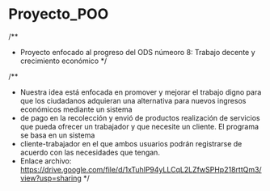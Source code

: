 # Proyecto_POO
/**
* Proyecto enfocado al progreso del ODS númeoro 8: Trabajo decente y crecimiento económico
*/

/**
* Nuestra idea está enfocada en promover y mejorar el trabajo digno para que los ciudadanos adquieran una alternativa para nuevos ingresos económicos mediante un sistema
* de pago en la recolección y envió de productos realización de servicios que pueda ofrecer un trabajador y que necesite un cliente. El programa se basa en un sistema
* cliente-trabajador en el que ambos usuarios podrán registrarse de acuerdo con las necesidades que tengan.
* Enlace archivo: https://drive.google.com/file/d/1xTuhlP94yLLCqL2LZfwSPHp218rttQm3/view?usp=sharing
*/
